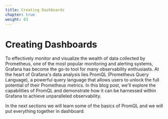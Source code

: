 ```yaml
---
title: Creating Dashboards
chapter: true
weight: 83
---
```


# Creating Dashboards

To effectively monitor and visualize the wealth of data collected by Prometheus, one of the most popular monitoring and alerting systems, Grafana has become the go-to tool for many observability enthusiasts. At the heart of Grafana's data analysis lies PromQL (Prometheus Query Language), a powerful query language that allows users to unlock the full potential of their Prometheus metrics. In this blog post, we'll explore the capabilities of PromQL and demonstrate how it can be harnessed within Grafana to achieve unparalleled observability.

In the next sections we will learn some of the basics of PromQL and we will put everything together in dashboard.
